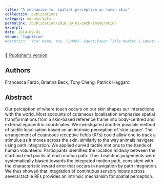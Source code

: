```yaml
---
title: "A mechanism for spatial perception on human skin"
collection: publications
category: manuscripts
permalink: /publication/2018_09_01-path-integration
excerpt:
date: 2018-09-01
venue: 'Cognition'
#citation: 'Your Name, You. (2009). &quot;Paper Title Number 1.&quot; <i>Journal 1</i>. 1(1).'
---
```


<!--more-->

📄 [Publisher's version](https://www.sciencedirect.com/science/article/abs/pii/S0010027718301501)

## Authors
Francesca Fardo, Brianna Beck, Tony Cheng, Patrick Haggard

## Abstract
Our perception of where touch occurs on our skin shapes our interactions with the world. Most accounts of cutaneous localisation emphasise spatial transformations from a skin-based reference frame into body-centred and external egocentric coordinates. We investigated another possible method of tactile localisation based on an intrinsic perception of ‘skin space’. The arrangement of cutaneous receptive fields (RFs) could allow one to track a stimulus as it moves across the skin, similarly to the way animals navigate using path integration. We applied curved tactile motions to the hands of human volunteers. Participants identified the location midway between the start and end points of each motion path. Their bisection judgements were systematically biased towards the integrated motion path, consistent with the characteristic inward error that occurs in navigation by path integration. We thus showed that integration of continuous sensory inputs across several tactile RFs provides an intrinsic mechanism for spatial perception.